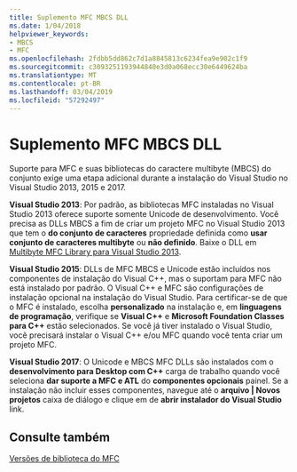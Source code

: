 ```yaml
---
title: Suplemento MFC MBCS DLL
ms.date: 1/04/2018
helpviewer_keywords:
- MBCS
- MFC
ms.openlocfilehash: 2fdbb5dd862c7d1a8845813c6234fea9e902c1f9
ms.sourcegitcommit: c3093251193944840e3d0a068ecc30e6449624ba
ms.translationtype: MT
ms.contentlocale: pt-BR
ms.lasthandoff: 03/04/2019
ms.locfileid: "57292497"
---
```

# <a name="mfc-mbcs-dll-add-on"></a>Suplemento MFC MBCS DLL

Suporte para MFC e suas bibliotecas do caractere multibyte (MBCS) do conjunto exige uma etapa adicional durante a instalação do Visual Studio no Visual Studio 2013, 2015 e 2017.

**Visual Studio 2013**: Por padrão, as bibliotecas MFC instaladas no Visual Studio 2013 oferece suporte somente Unicode de desenvolvimento. Você precisa as DLLs MBCS a fim de criar um projeto MFC no Visual Studio 2013 que tem o **do conjunto de caracteres** propriedade definida como **usar conjunto de caracteres multibyte** ou **não definido**. Baixe o DLL em [Multibyte MFC Library para Visual Studio 2013](https://www.microsoft.com/download/details.aspx?id=40770).

**Visual Studio 2015**: DLLs de MFC MBCS e Unicode estão incluídos nos componentes de instalação do Visual C++, mas o suportam para MFC não está instalado por padrão. O Visual C++ e MFC são configurações de instalação opcional na instalação do Visual Studio. Para certificar-se de que o MFC é instalado, escolha **personalizado** na instalação e, em **linguagens de programação**, verifique se **Visual C++** e **Microsoft Foundation Classes para C++** estão selecionados. Se você já tiver instalado o Visual Studio, você precisará instalar o Visual C++ e/ou MFC quando você tenta criar um projeto MFC.

**Visual Studio 2017**: O Unicode e MBCS MFC DLLs são instalados com o **desenvolvimento para Desktop com C++** carga de trabalho quando você seleciona **dar suporte a MFC e ATL** do **componentes opcionais** painel. Se a instalação não incluir esses componentes, navegue até o **arquivo | Novos projetos** caixa de diálogo e clique em de **abrir instalador do Visual Studio** link.

## <a name="see-also"></a>Consulte também

[Versões de biblioteca do MFC](../mfc/mfc-library-versions.md)
